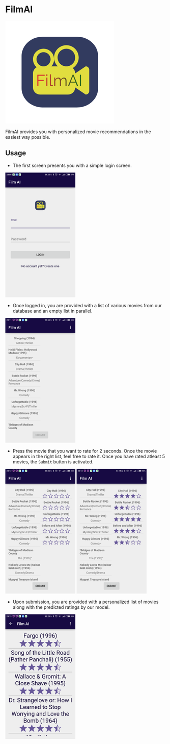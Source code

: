 # FilmAI

![Alt text](21148373_1997351883920820_133832244_n.png?raw=true)

FilmAI provides you with personalized movie recommendations in the easiest way possible.

## Usage

* The first screen presents you with a simple login screen.

<img src="21362374_2001817143474294_1143480530_o.png" width="220">

* Once logged in, you are provided with a list of various movies from our database and an empty list in parallel.

<img src="21439346_2001817176807624_1478610821_o.png" width="220">

* Press the movie that you want to rate for 2 seconds. Once the movie appears in the right list, feel free to rate it.
  Once you have rated atleast 5 movies, the `Submit` button is activated.
  
<img src="21390612_2001817180140957_778380464_o.png" width="220">

<img src="21390615_2001817193474289_453871302_o.png" width="220">
  
* Upon submission, you are provided with a personalized list of movies along with the predicted ratings by our model.

<img src="21390650_2001817900140885_1855424996_o.png" width="220">
